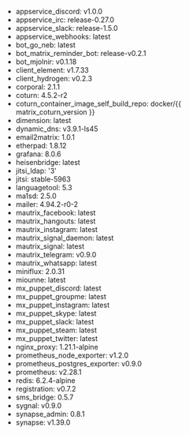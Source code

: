 * appservice_discord: v1.0.0
* appservice_irc: release-0.27.0
* appservice_slack: release-1.5.0
* appservice_webhooks: latest
* bot_go_neb: latest
* bot_matrix_reminder_bot: release-v0.2.1
* bot_mjolnir: v0.1.18
* client_element: v1.7.33
* client_hydrogen: v0.2.3
* corporal: 2.1.1
* coturn: 4.5.2-r2
* coturn_container_image_self_build_repo: docker/{{ matrix_coturn_version }}
* dimension: latest
* dynamic_dns: v3.9.1-ls45
* email2matrix: 1.0.1
* etherpad: 1.8.12
* grafana: 8.0.6
* heisenbridge: latest
* jitsi_ldap: '3'
* jitsi: stable-5963
* languagetool: 5.3
* ma1sd: 2.5.0
* mailer: 4.94.2-r0-2
* mautrix_facebook: latest
* mautrix_hangouts: latest
* mautrix_instagram: latest
* mautrix_signal_daemon: latest
* mautrix_signal: latest
* mautrix_telegram: v0.9.0
* mautrix_whatsapp: latest
* miniflux: 2.0.31
* miounne: latest
* mx_puppet_discord: latest
* mx_puppet_groupme: latest
* mx_puppet_instagram: latest
* mx_puppet_skype: latest
* mx_puppet_slack: latest
* mx_puppet_steam: latest
* mx_puppet_twitter: latest
* nginx_proxy: 1.21.1-alpine
* prometheus_node_exporter: v1.2.0
* prometheus_postgres_exporter: v0.9.0
* prometheus: v2.28.1
* redis: 6.2.4-alpine
* registration: v0.7.2
* sms_bridge: 0.5.7
* sygnal: v0.9.0
* synapse_admin: 0.8.1
* synapse: v1.39.0
